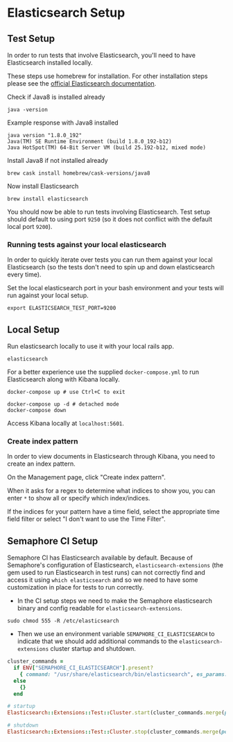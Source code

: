 # Elasticsearch Setup
## Test Setup

In order to run tests that involve Elasticsearch, you'll need to have Elasticsearch installed locally.

These steps use homebrew for installation. For other installation steps please see the [official Elasticsearch documentation](https://www.elastic.co/guide/index.html).

Check if Java8 is installed already

```shell
java -version
```

Example response with Java8 installed

```
java version "1.8.0_192"
Java(TM) SE Runtime Environment (build 1.8.0_192-b12)
Java HotSpot(TM) 64-Bit Server VM (build 25.192-b12, mixed mode)
```

Install Java8 if not installed already

```shell
brew cask install homebrew/cask-versions/java8
```

Now install Elasticsearch

```
brew install elasticsearch
```

You should now be able to run tests involving Elasticsearch. Test setup should default to using port `9250` (so it does not conflict with the default local port `9200`).

### Running tests against your local elasticsearch

In order to quickly iterate over tests you can run them against your local Elasticsearch (so the tests don't need to spin up and down elasticsearch every time).

Set the local elasticsearch port in your bash environment and your tests will run against your local setup.

```shell
export ELASTICSEARCH_TEST_PORT=9200
```

## Local Setup
Run elasticsearch locally to use it with your local rails app.

```shell
elasticsearch
```

For a better experience use the supplied `docker-compose.yml` to run Elasticsearch along with Kibana locally.

```
docker-compose up # use Ctrl+C to exit
```

```
docker-compose up -d # detached mode
docker-compose down
```

Access Kibana locally at `localhost:5601`.

### Create index pattern
In order to view documents in Elasticsearch through Kibana, you need to create an index pattern.

On the Management page, click "Create index pattern".

When it asks for a regex to determine what indices to show you, you can enter `*` to show all or specify which index/indices.

If the indices for your pattern have a time field, select the appropriate time field filter or select "I don't want to use the Time Filter".

## Semaphore CI Setup
Semaphore CI has Elasticsearch available by default. Because of Semaphore's configuration of Elasticsearch, `elasticsearch-extensions` (the gem used to run Elasticsearch in test runs) can not correctly find and access it using `which elasticsearch` and so we need to have some customization in place for tests to run correctly.

* In the CI setup steps we need to make the Semaphore elasticsearch binary and config readable for `elasticsearch-extensions`.

```shell
sudo chmod 555 -R /etc/elasticsearch
```

* Then we use an environment variable `SEMAPHORE_CI_ELASTICSEARCH` to indicate that we should add additional commands to the `elasticsearch-extensions` cluster startup and shutdown.

```ruby
cluster_commands =
  if ENV["SEMAPHORE_CI_ELASTICSEARCH"].present?
    { command: "/usr/share/elasticsearch/bin/elasticsearch", es_params: "-E path.conf=/etc/elasticsearch/" }
  else
    {}
  end
```

```ruby
# startup
Elasticsearch::Extensions::Test::Cluster.start(cluster_commands.merge(port: 9250, number_of_nodes: 1, timeout: 20))
```

```ruby
# shutdown
Elasticsearch::Extensions::Test::Cluster.stop(cluster_commands.merge(port: 9250))
```
